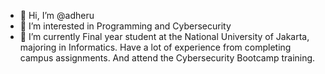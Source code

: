 - 👋 Hi, I’m @adheru
- 👀 I’m interested in Programming and Cybersecurity
- 🌱 I’m currently Final year student at the National University of Jakarta, majoring in Informatics. Have a lot of experience from completing campus assignments. And attend the Cybersecurity Bootcamp training.

